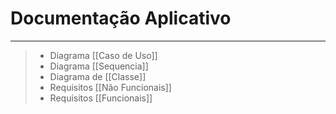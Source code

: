 # Documentação Aplicativo
***

 > * Diagrama [[Caso de Uso]]
 > * Diagrama [[Sequencia]]
 > * Diagrama de [[Classe]]
 > * Requisitos [[Não Funcionais]]
 > * Requisitos [[Funcionais]]

